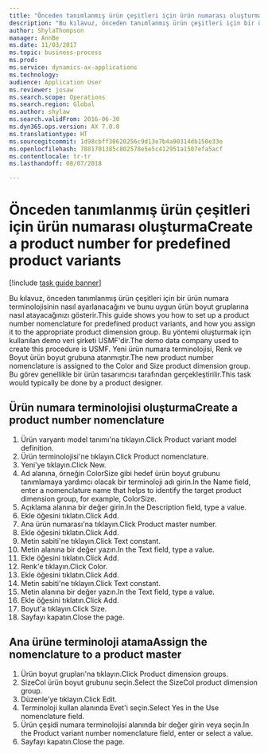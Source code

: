 ```yaml
--- 
title: "Önceden tanımlanmış ürün çeşitleri için ürün numarası oluşturma"
description: "Bu kılavuz, önceden tanımlanmış ürün çeşitleri için bir ürün numara terminolojisinin nasıl ayarlanacağını ve bunu uygun ürün boyut gruplarına nasıl atayacağınızı gösterir."
author: ShylaThompson
manager: AnnBe
ms.date: 11/03/2017
ms.topic: business-process
ms.prod: 
ms.service: dynamics-ax-applications
ms.technology: 
audience: Application User
ms.reviewer: josaw
ms.search.scope: Operations
ms.search.region: Global
ms.author: shylaw
ms.search.validFrom: 2016-06-30
ms.dyn365.ops.version: AX 7.0.0
ms.translationtype: HT
ms.sourcegitcommit: 1d98cbff30620256c9d13e7b4a90314db150e33e
ms.openlocfilehash: 7881701385c802578e5e5c412951a1507efa5acf
ms.contentlocale: tr-tr
ms.lasthandoff: 08/07/2018

---
```

# <a name="create-a-product-number-for-predefined-product-variants"></a><span data-ttu-id="ff29b-103">Önceden tanımlanmış ürün çeşitleri için ürün numarası oluşturma</span><span class="sxs-lookup"><span data-stu-id="ff29b-103">Create a product number for predefined product variants</span></span>

[!include [task guide banner](../../includes/task-guide-banner.md)]

<span data-ttu-id="ff29b-104">Bu kılavuz, önceden tanımlanmış ürün çeşitleri için bir ürün numara terminolojisinin nasıl ayarlanacağını ve bunu uygun ürün boyut gruplarına nasıl atayacağınızı gösterir.</span><span class="sxs-lookup"><span data-stu-id="ff29b-104">This guide shows you how to set up a product number nomenclature for predefined product variants, and how you assign it to the appropriate product dimension group.</span></span> <span data-ttu-id="ff29b-105">Bu yöntemi oluşturmak için kullanılan demo veri şirketi USMF'dir.</span><span class="sxs-lookup"><span data-stu-id="ff29b-105">The demo data company used to create this procedure is USMF.</span></span> <span data-ttu-id="ff29b-106">Yeni ürün numara terminolojisi, Renk ve Boyut ürün boyut grubuna atanmıştır.</span><span class="sxs-lookup"><span data-stu-id="ff29b-106">The new product number nomenclature is assigned to the Color and Size product dimension group.</span></span> <span data-ttu-id="ff29b-107">Bu görev genellikle bir ürün tasarımcısı tarafından gerçekleştirilir.</span><span class="sxs-lookup"><span data-stu-id="ff29b-107">This task would typically be done by a product designer.</span></span>


## <a name="create-a-product-number-nomenclature"></a><span data-ttu-id="ff29b-108">Ürün numara terminolojisi oluşturma</span><span class="sxs-lookup"><span data-stu-id="ff29b-108">Create a product number nomenclature</span></span>
1. <span data-ttu-id="ff29b-109">Ürün varyantı model tanımı'na tıklayın.</span><span class="sxs-lookup"><span data-stu-id="ff29b-109">Click Product variant model definition.</span></span>
2. <span data-ttu-id="ff29b-110">Ürün terminolojisi'ne tıklayın.</span><span class="sxs-lookup"><span data-stu-id="ff29b-110">Click Product nomenclature.</span></span>
3. <span data-ttu-id="ff29b-111">Yeni'ye tıklayın.</span><span class="sxs-lookup"><span data-stu-id="ff29b-111">Click New.</span></span>
4. <span data-ttu-id="ff29b-112">Ad alanına, örneğin ColorSize gibi hedef ürün boyut grubunu tanımlamaya yardımcı olacak bir terminoloji adı girin.</span><span class="sxs-lookup"><span data-stu-id="ff29b-112">In the Name field, enter a nomenclature name that helps to identify the target product dimension group, for example, ColorSize.</span></span>
5. <span data-ttu-id="ff29b-113">Açıklama alanına bir değer girin.</span><span class="sxs-lookup"><span data-stu-id="ff29b-113">In the Description field, type a value.</span></span>
6. <span data-ttu-id="ff29b-114">Ekle öğesini tıklatın.</span><span class="sxs-lookup"><span data-stu-id="ff29b-114">Click Add.</span></span>
7. <span data-ttu-id="ff29b-115">Ana ürün numarası'na tıklayın.</span><span class="sxs-lookup"><span data-stu-id="ff29b-115">Click Product master number.</span></span>
8. <span data-ttu-id="ff29b-116">Ekle öğesini tıklatın.</span><span class="sxs-lookup"><span data-stu-id="ff29b-116">Click Add.</span></span>
9. <span data-ttu-id="ff29b-117">Metin sabiti'ne tıklayın.</span><span class="sxs-lookup"><span data-stu-id="ff29b-117">Click Text constant.</span></span>
10. <span data-ttu-id="ff29b-118">Metin alanına bir değer yazın.</span><span class="sxs-lookup"><span data-stu-id="ff29b-118">In the Text field, type a value.</span></span>
11. <span data-ttu-id="ff29b-119">Ekle öğesini tıklatın.</span><span class="sxs-lookup"><span data-stu-id="ff29b-119">Click Add.</span></span>
12. <span data-ttu-id="ff29b-120">Renk'e tıklayın.</span><span class="sxs-lookup"><span data-stu-id="ff29b-120">Click Color.</span></span>
13. <span data-ttu-id="ff29b-121">Ekle öğesini tıklatın.</span><span class="sxs-lookup"><span data-stu-id="ff29b-121">Click Add.</span></span>
14. <span data-ttu-id="ff29b-122">Metin sabiti'ne tıklayın.</span><span class="sxs-lookup"><span data-stu-id="ff29b-122">Click Text constant.</span></span>
15. <span data-ttu-id="ff29b-123">Metin alanına bir değer yazın.</span><span class="sxs-lookup"><span data-stu-id="ff29b-123">In the Text field, type a value.</span></span>
16. <span data-ttu-id="ff29b-124">Ekle öğesini tıklatın.</span><span class="sxs-lookup"><span data-stu-id="ff29b-124">Click Add.</span></span>
17. <span data-ttu-id="ff29b-125">Boyut'a tıklayın.</span><span class="sxs-lookup"><span data-stu-id="ff29b-125">Click Size.</span></span>
18. <span data-ttu-id="ff29b-126">Sayfayı kapatın.</span><span class="sxs-lookup"><span data-stu-id="ff29b-126">Close the page.</span></span>

## <a name="assign-the-nomenclature-to-a-product-master"></a><span data-ttu-id="ff29b-127">Ana ürüne terminoloji atama</span><span class="sxs-lookup"><span data-stu-id="ff29b-127">Assign the nomenclature to a product master</span></span>
1. <span data-ttu-id="ff29b-128">Ürün boyut grupları'na tıklayın.</span><span class="sxs-lookup"><span data-stu-id="ff29b-128">Click Product dimension groups.</span></span>
2. <span data-ttu-id="ff29b-129">SizeCol ürün boyut grubunu seçin.</span><span class="sxs-lookup"><span data-stu-id="ff29b-129">Select the SizeCol product dimension group.</span></span>
3. <span data-ttu-id="ff29b-130">Düzenle'ye tıklayın.</span><span class="sxs-lookup"><span data-stu-id="ff29b-130">Click Edit.</span></span>
4. <span data-ttu-id="ff29b-131">Terminoloji kullan alanında Evet'i seçin.</span><span class="sxs-lookup"><span data-stu-id="ff29b-131">Select Yes in the Use nomenclature field.</span></span>
5. <span data-ttu-id="ff29b-132">Ürün çeşidi numara terminolojisi alanında bir değer girin veya seçin.</span><span class="sxs-lookup"><span data-stu-id="ff29b-132">In the Product variant number nomenclature field, enter or select a value.</span></span>
6. <span data-ttu-id="ff29b-133">Sayfayı kapatın.</span><span class="sxs-lookup"><span data-stu-id="ff29b-133">Close the page.</span></span>


